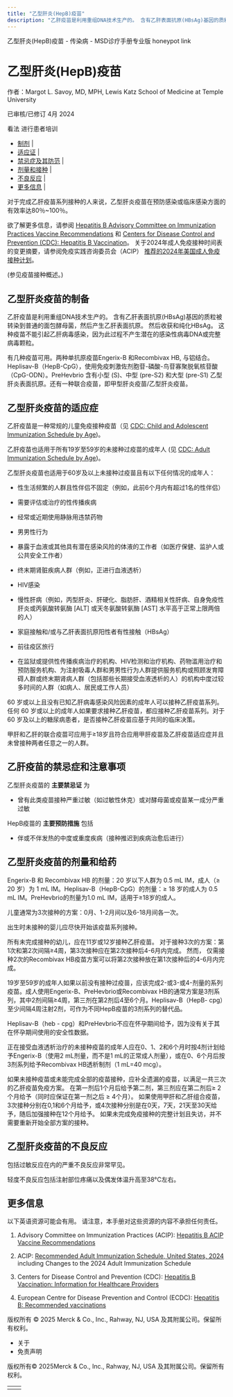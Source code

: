 ```yaml
---
title: "乙型肝炎(HepB)疫苗"
description: "乙肝疫苗是利用重组DNA技术生产的。 含有乙肝表面抗原(HBsAg)基因的质粒被转染到普通的面包酵母菌，然后产生乙肝表面抗原。 然后收获和纯化HBsAg。 这种疫苗不能引起乙肝病毒感染，因为此过程不产生潜在的感染性病毒DNA或完整病毒颗粒。"
---
```


﻿乙型肝炎(HepB)疫苗 - 传染病 - MSD诊疗手册专业版 honeypot link

# 乙型肝炎(HepB)疫苗

作者：Margot L. Savoy, MD, MPH, Lewis Katz School of Medicine at Temple University

已审核/已修订 4月 2024

看法 进行患者培训

- [制剂](#制剂_v12817187_zh) \|
- [适应证](#适应证_v12817191_zh) \|
- [禁忌症及其防范](#禁忌症及其防范_v12817224_zh) \|
- [剂量和接种](#剂量和接种_v12817234_zh) \|
- [不良反应](#不良反应_v12817242_zh) \|
- [更多信息](#更多信息_v44231447_zh) \|

对于完成乙肝疫苗系列接种的人来说，乙型肝炎疫苗在预防感染或临床感染方面的有效率达80％~100％。

欲了解更多信息，请参阅 [Hepatitis B Advisory Committee on Immunization Practices Vaccine Recommendations](http://www.cdc.gov/vaccines/hcp/acip-recs/vacc-specific/hepb.html) 和 [Centers for Disease Control and Prevention (CDC): Hepatitis B Vaccination](https://www.cdc.gov/vaccines/vpd/hepb/hcp/index.html)。 关于2024年成人免疫接种时间表的变更摘要，请参阅免疫实践咨询委员会（ACIP） [推荐的2024年美国成人免疫接种计划](https://www.acpjournals.org/doi/10.7326/M23-3269)。

(参见疫苗接种概述。)

## 乙型肝炎疫苗的制备

乙肝疫苗是利用重组DNA技术生产的。 含有乙肝表面抗原(HBsAg)基因的质粒被转染到普通的面包酵母菌，然后产生乙肝表面抗原。 然后收获和纯化HBsAg。 这种疫苗不能引起乙肝病毒感染，因为此过程不产生潜在的感染性病毒DNA或完整病毒颗粒。

有几种疫苗可用。两种单抗原疫苗Engerix-B 和Recombivax HB, 与铝结合。Heplisav-B（HepB-CpG），使用免疫刺激佐剂胞苷-磷酸-鸟苷寡聚脱氧核苷酸（CpG-ODN）。PreHevbrio 含有小型 (S)、中型 (pre-S2) 和大型 (pre-S1) 乙型肝炎表面抗原。还有一种联合疫苗，即甲型肝炎疫苗/乙型肝炎疫苗。

## 乙型肝炎疫苗的适应症

乙肝疫苗是一种常规的儿童免疫接种疫苗（见 [CDC: Child and Adolescent Immunization Schedule by Age](https://www.cdc.gov/vaccines/schedules/hcp/imz/child-adolescent.html))。

乙肝疫苗也适用于所有19岁至59岁的未接种过疫苗的成年人 (见 [CDC: Adult Immunization Schedule by Age](https://www.cdc.gov/vaccines/schedules/hcp/imz/adult.html))。

乙型肝炎疫苗也适用于60岁及以上未接种过疫苗且有以下任何情况的成年人：

- 性生活频繁的人群且性伴侣不固定（例如，此前6个月内有超过1名的性伴侣）

- 需要评估或治疗的性传播疾病

- 经常或近期使用静脉用违禁药物

- 男男性行为

- 暴露于血液或其他具有潜在感染风险的体液的工作者（如医疗保健、监护人或公共安全工作者）

- 终末期肾脏疾病人群（例如，正进行血液透析）

- HIV感染

- 慢性肝病（例如，丙型肝炎、肝硬化、脂肪肝、酒精相关性肝病、自身免疫性肝炎或丙氨酸转氨酶 \[ALT\] 或天冬氨酸转氨酶 \[AST\] 水平高于正常上限两倍的人）

- 家庭接触和/或与乙肝表面抗原阳性者有性接触（HBsAg）

- 前往疫区旅行

- 在监狱或提供性传播疾病治疗的机构、HIV检测和治疗机构、药物滥用治疗和预防服务机构、为注射吸毒人群和男男性行为人群提供服务机构或照顾发育障碍人群或终末期肾病人群（包括那些长期接受血液透析的人）的机构中度过较多时间的人群（如病人、居民或工作人员）


60 岁或以上且没有已知乙肝病毒感染风险因素的成年人可以接种乙肝疫苗系列。任何 60 岁或以上的成年人如果要求接种乙肝疫苗，都应接种乙肝疫苗系列。对于 60 岁及以上的糖尿病患者，是否接种乙肝疫苗应基于共同的临床决策。

甲肝和乙肝的联合疫苗可应用于≥18岁且符合应用甲肝疫苗及乙肝疫苗适应症并且未曾接种两者任意之一的人群。

## 乙肝疫苗的禁忌症和注意事项

乙型肝炎疫苗的 **主要禁忌证** 为

- 曾有此类疫苗接种严重过敏（如过敏性休克）或对酵母菌或疫苗某一成分严重过敏


HepB疫苗的 **主要预防措施** 包括

- 伴或不伴发热的中度或重度疾病（接种推迟到疾病治愈后进行）


## 乙型肝炎疫苗的剂量和给药

Engerix-B 和 Recombivax HB 的剂量：20 岁以下人群为 0.5 mL IM，成人（≥ 20 岁）为 1 mL IM。Heplisav-B（HepB-CpG）的剂量：≥ 18 岁的成人为 0.5 mL IM。PreHevbrio的剂量为1.0 mL IM，适用于≥18岁的成人。

儿童通常为3次接种的方案：0月、1-2月间以及6-18月间各一次。

出生时未接种的婴儿应尽快开始该疫苗系列接种。

所有未完成接种的幼儿，应在11岁或12岁接种乙肝疫苗。 对于接种3次的方案：第1次和第2次间隔≥4周，第3次接种应在第2次接种后4-6月内完成。 然而， 仅需接种2次的Recombivax HB疫苗方案可以将第2次接种放在第1次接种后的4-6月内完成。

19岁至59岁的成年人如果以前没有接种过疫苗，应该完成2-或3-或4-剂量的系列疫苗。成人使用Engerix-B、PreHevbrio或Recombivax HB的通常方案是3剂系列，其中2剂间隔≥4周，第三剂在第2剂后4至6个月。Heplisav-B（HepB- cpg）至少间隔4周注射2剂，可作为不同HepB疫苗的3剂系列的替代品。

Heplisav-B（heb - cpg）和PreHevbrio不应在怀孕期间给予，因为没有关于其在怀孕期间使用的安全性数据。

正在接受血液透析治疗的未接种疫苗的成年人应在0、1、2和6个月时按4剂计划给予Engerix-B（使用2 mL剂量，而不是1 mL的正常成人剂量），或在0、6个月后按3剂系列给予Recombivax HB透析制剂（1 mL=40 mcg）。

如果未接种疫苗或未能完成全部的疫苗接种，应补全遗漏的疫苗，以满足一共三次的乙肝疫苗免疫方案。 在第一剂后1个月后给予第二剂，第三剂应在第二剂后≥ 2个月给予（同时应保证在第一剂之后 ≥ 4个月）。 如果使用甲肝和乙肝组合疫苗，3次接种分别在0,1和6个月给予，或4次接种分别是在0天，7天，21天至30天给予，随后加强接种在12个月给予。 如果未完成免疫接种的完整计划且失访，并不需要重新开始全部方案的接种。

## 乙型肝炎疫苗的不良反应

包括过敏反应在内的严重不良反应非常罕见。

轻度不良反应包括注射部位疼痛以及偶发体温升高至38°C左右。

## 更多信息

以下英语资源可能会有用。 请注意，本手册对这些资源的内容不承担任何责任。

1. Advisory Committee on Immunization Practices (ACIP): [Hepatitis B ACIP Vaccine Recommendations](http://www.cdc.gov/vaccines/hcp/acip-recs/vacc-specific/hepb.html)

2. ACIP: [Recommended Adult Immunization Schedule, United States, 2024](https://www.acpjournals.org/doi/10.7326/M23-3269) including Changes to the 2024 Adult Immunization Schedule

3. Centers for Disease Control and Prevention (CDC): [Hepatitis B Vaccination: Information for Healthcare Providers](https://www.cdc.gov/vaccines/vpd/hepb/hcp/index.html)

4. European Centre for Disease Prevention and Control (ECDC): [Hepatitis B: Recommended vaccinations](https://vaccine-schedule.ecdc.europa.eu/Scheduler/ByDisease?SelectedDiseaseId=6&SelectedCountryIdByDisease=-1)




版权所有 © 2025
Merck & Co., Inc., Rahway, NJ, USA 及其附属公司。保留所有权利。

- 关于
- 免责声明

版权所有© 2025Merck & Co., Inc., Rahway, NJ, USA 及其附属公司。保留所有权利。

|     |     |
| --- | --- |
|  |  |